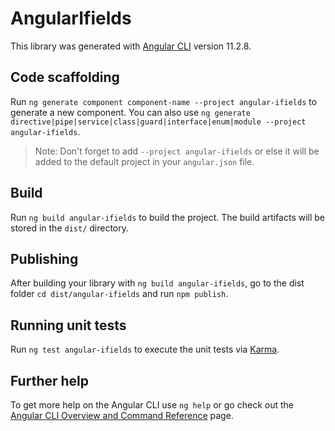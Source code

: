 # AngularIfields

This library was generated with [Angular CLI](https://github.com/angular/angular-cli) version 11.2.8.

## Code scaffolding

Run `ng generate component component-name --project angular-ifields` to generate a new component. You can also use `ng generate directive|pipe|service|class|guard|interface|enum|module --project angular-ifields`.
> Note: Don't forget to add `--project angular-ifields` or else it will be added to the default project in your `angular.json` file. 

## Build

Run `ng build angular-ifields` to build the project. The build artifacts will be stored in the `dist/` directory.

## Publishing

After building your library with `ng build angular-ifields`, go to the dist folder `cd dist/angular-ifields` and run `npm publish`.

## Running unit tests

Run `ng test angular-ifields` to execute the unit tests via [Karma](https://karma-runner.github.io).

## Further help

To get more help on the Angular CLI use `ng help` or go check out the [Angular CLI Overview and Command Reference](https://angular.io/cli) page.
